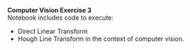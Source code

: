 **Computer Vision Exercise 3**\
Notebook includes code to execute:
- Direct Linear Transform
- Hough Line Transform
in the context of computer vision.
